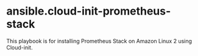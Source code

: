 # ansible.cloud-init-prometheus-stack

This playbook is for installing Prometheus Stack on Amazon Linux 2 using Cloud-init.
